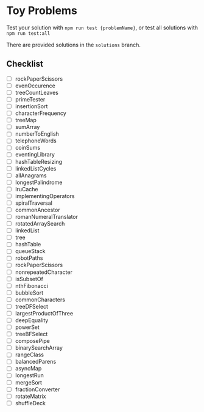 # Toy Problems

Test your solution with `npm run test {problemName}`, or test all solutions with `npm run test:all`

There are provided solutions in the `solutions` branch.

## Checklist

- [ ] rockPaperScissors
- [ ] evenOccurence
- [ ] treeCountLeaves
- [ ] primeTester
- [ ] insertionSort
- [ ] characterFrequency
- [ ] treeMap
- [ ] sumArray
- [ ] numberToEnglish
- [ ] telephoneWords
- [ ] coinSums
- [ ] eventingLibrary
- [ ] hashTableResizing
- [ ] linkedListCycles
- [ ] allAnagrams
- [ ] longestPalindrome
- [ ] lruCache
- [ ] implementingOperators
- [ ] spiralTraversal
- [ ] commonAncestor
- [ ] romanNumeralTranslator
- [ ] rotatedArraySearch
- [ ] linkedList
- [ ] tree
- [ ] hashTable
- [ ] queueStack
- [ ] robotPaths
- [ ] rockPaperScissors
- [ ] nonrepeatedCharacter
- [ ] isSubsetOf
- [ ] nthFibonacci
- [ ] bubbleSort
- [ ] commonCharacters
- [ ] treeDFSelect
- [ ] largestProductOfThree
- [ ] deepEquality
- [ ] powerSet
- [ ] treeBFSelect
- [ ] composePipe
- [ ] binarySearchArray
- [ ] rangeClass
- [ ] balancedParens
- [ ] asyncMap
- [ ] longestRun
- [ ] mergeSort
- [ ] fractionConverter
- [ ] rotateMatrix
- [ ] shuffleDeck

